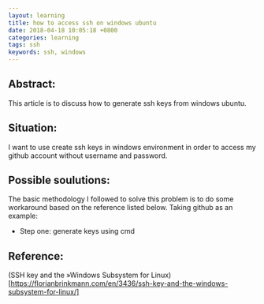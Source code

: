 ```yaml
---
layout: learning
title: how to access ssh on windows ubuntu
date: 2018-04-18 10:05:18 +0800
categories: learning
tags: ssh
keywords: ssh, windows
---
```


## Abstract:
This article is to discuss how to generate ssh keys from windows ubuntu.

## Situation:
I want to use create ssh keys in windows environment in order to access my github account without username and password.

## Possible soulutions:
The basic methodology I followed to solve this problem is to do some workaround based on the reference listed below. 
Taking github as an example:
* Step one: generate keys using cmd


## Reference:
(SSH key and the »Windows Subsystem for Linux)[https://florianbrinkmann.com/en/3436/ssh-key-and-the-windows-subsystem-for-linux/]
